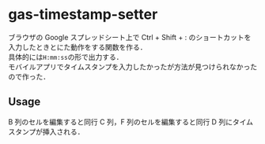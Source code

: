 # gas-timestamp-setter
ブラウザの Google スプレッドシート上で Ctrl + Shift + : のショートカットを入力したときとにた動作をする関数を作る．  
具体的には`H:mm:ss`の形で出力する．  
モバイルアプリでタイムスタンプを入力したかったが方法が見つけられなかったので作った．  


## Usage
B 列のセルを編集すると同行 C 列，F 列のセルを編集すると同行 D 列にタイムスタンプが挿入される．  

